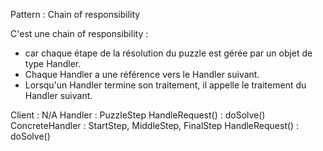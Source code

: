 Pattern : Chain of responsibility

C'est une chain of responsibility : 
- car chaque étape de la résolution du puzzle est gérée par un objet de type Handler. 
- Chaque Handler a une référence vers le Handler suivant. 
- Lorsqu'un Handler termine son traitement, il appelle le traitement du Handler suivant.

Client : N/A
Handler : PuzzleStep
    HandleRequest() : doSolve()
ConcreteHandler : StartStep, MiddleStep, FinalStep
    HandleRequest() : doSolve()